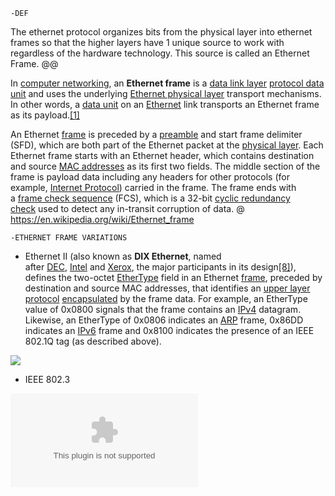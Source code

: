 
	-DEF
The ethernet protocol organizes bits from the physical layer into ethernet frames so that the higher layers have 1 unique source to work with regardless of the hardware technology. This source is called an Ethernet Frame.
@@

In [computer networking](https://en.wikipedia.org/wiki/Computer_network "Computer network"), an **Ethernet frame** is a [data link layer](https://en.wikipedia.org/wiki/Data_link_layer "Data link layer") [protocol data unit](https://en.wikipedia.org/wiki/Protocol_data_unit "Protocol data unit") and uses the underlying [Ethernet physical layer](https://en.wikipedia.org/wiki/Ethernet_physical_layer "Ethernet physical layer") transport mechanisms. In other words, a [data unit](https://en.wikipedia.org/wiki/Network_packet "Network packet") on an [Ethernet](https://en.wikipedia.org/wiki/Ethernet "Ethernet") link transports an Ethernet frame as its payload.[[1]](https://en.wikipedia.org/wiki/Ethernet_frame#cite_note-IEEE_802.3_Clause_3.1.1-1)

An Ethernet [frame](https://en.wikipedia.org/wiki/Frame_(networking) "Frame (networking)") is preceded by a [preamble](https://en.wikipedia.org/wiki/Preamble_(communication) "Preamble (communication)") and start frame delimiter (SFD), which are both part of the Ethernet packet at the [physical layer](https://en.wikipedia.org/wiki/Physical_layer "Physical layer"). Each Ethernet frame starts with an Ethernet header, which contains destination and source [MAC addresses](https://en.wikipedia.org/wiki/MAC_address "MAC address") as its first two fields. The middle section of the frame is payload data including any headers for other protocols (for example, [Internet Protocol](https://en.wikipedia.org/wiki/Internet_Protocol "Internet Protocol")) carried in the frame. The frame ends with a [frame check sequence](https://en.wikipedia.org/wiki/Frame_check_sequence "Frame check sequence") (FCS), which is a 32-bit [cyclic redundancy check](https://en.wikipedia.org/wiki/Cyclic_redundancy_check "Cyclic redundancy check") used to detect any in-transit corruption of data.
@ https://en.wikipedia.org/wiki/Ethernet_frame

	-ETHERNET FRAME VARIATIONS

- Ethernet II
(also known as **DIX Ethernet**, named after [DEC](https://en.wikipedia.org/wiki/Digital_Equipment_Corporation "Digital Equipment Corporation"), [Intel](https://en.wikipedia.org/wiki/Intel "Intel") and [Xerox](https://en.wikipedia.org/wiki/Xerox "Xerox"), the major participants in its design[[8]](https://en.wikipedia.org/wiki/Ethernet_frame#cite_note-14)), defines the two-octet [EtherType](https://en.wikipedia.org/wiki/EtherType "EtherType") field in an Ethernet [frame](https://en.wikipedia.org/wiki/Frame_(telecommunications) "Frame (telecommunications)"), preceded by destination and source MAC addresses, that identifies an [upper layer protocol](https://en.wikipedia.org/wiki/Upper_layer_protocol "Upper layer protocol") [encapsulated](https://en.wikipedia.org/wiki/Encapsulation_(networking) "Encapsulation (networking)") by the frame data. For example, an EtherType value of 0x0800 signals that the frame contains an [IPv4](https://en.wikipedia.org/wiki/IPv4 "IPv4") datagram. Likewise, an EtherType of 0x0806 indicates an [ARP](https://en.wikipedia.org/wiki/Address_Resolution_Protocol "Address Resolution Protocol") frame, 0x86DD indicates an [IPv6](https://en.wikipedia.org/wiki/IPv6 "IPv6") frame and 0x8100 indicates the presence of an IEEE 802.1Q tag (as described above).

![](Ethernet_Type_II_Frame_format.svg)


- IEEE 802.3

![](Ethernet%20packet%20and%20frame%20structure%20802.3.docx)

